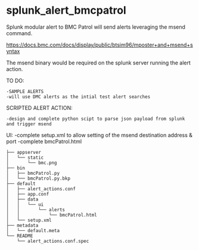 # splunk_alert_bmcpatrol
Splunk modular alert to BMC Patrol will send alerts leveraging the msend command. 

https://docs.bmc.com/docs/display/public/btsim96/mposter+and+msend+syntax

The msend binary would be required on the splunk server running the alert action. 

TO DO:

    -SAMPLE ALERTS
    -will use DMC alerts as the intial test alert searches

SCRIPTED ALERT ACTION:

    -design and complete python scipt to parse json payload from splunk and trigger msend

UI:
    -complete setup.xml to allow setting of the msend destination address & port
    -complete bmcPatrol.html 



```alert_bmcpatrol/
├── appserver
│   └── static
│       └── bmc.png
├── bin
│   ├── bmcPatrol.py
│   └── bmcPatrol.py.bkp
├── default
│   ├── alert_actions.conf
│   ├── app.conf
│   ├── data
│   │   └── ui
│   │       └── alerts
│   │           └── bmcPatrol.html
│   └── setup.xml
├── metadata
│   └── default.meta
└── README
    └── alert_actions.conf.spec
